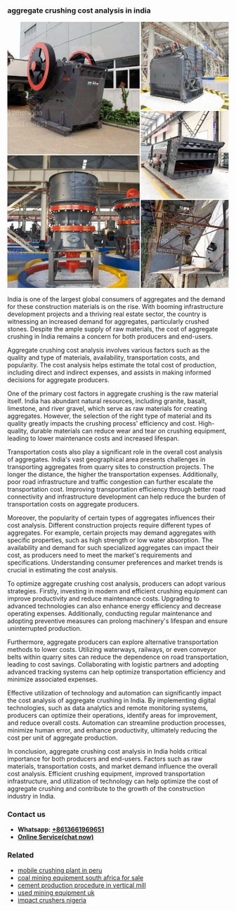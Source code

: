 <h3>aggregate crushing cost analysis in india</h3><img src='1702259949.jpg' alt=''><p>India is one of the largest global consumers of aggregates and the demand for these construction materials is on the rise. With booming infrastructure development projects and a thriving real estate sector, the country is witnessing an increased demand for aggregates, particularly crushed stones. Despite the ample supply of raw materials, the cost of aggregate crushing in India remains a concern for both producers and end-users.</p><p>Aggregate crushing cost analysis involves various factors such as the quality and type of materials, availability, transportation costs, and popularity. The cost analysis helps estimate the total cost of production, including direct and indirect expenses, and assists in making informed decisions for aggregate producers.</p><p>One of the primary cost factors in aggregate crushing is the raw material itself. India has abundant natural resources, including granite, basalt, limestone, and river gravel, which serve as raw materials for creating aggregates. However, the selection of the right type of material and its quality greatly impacts the crushing process' efficiency and cost. High-quality, durable materials can reduce wear and tear on crushing equipment, leading to lower maintenance costs and increased lifespan.</p><p>Transportation costs also play a significant role in the overall cost analysis of aggregates. India's vast geographical area presents challenges in transporting aggregates from quarry sites to construction projects. The longer the distance, the higher the transportation expenses. Additionally, poor road infrastructure and traffic congestion can further escalate the transportation cost. Improving transportation efficiency through better road connectivity and infrastructure development can help reduce the burden of transportation costs on aggregate producers.</p><p>Moreover, the popularity of certain types of aggregates influences their cost analysis. Different construction projects require different types of aggregates. For example, certain projects may demand aggregates with specific properties, such as high strength or low water absorption. The availability and demand for such specialized aggregates can impact their cost, as producers need to meet the market's requirements and specifications. Understanding consumer preferences and market trends is crucial in estimating the cost analysis.</p><p>To optimize aggregate crushing cost analysis, producers can adopt various strategies. Firstly, investing in modern and efficient crushing equipment can improve productivity and reduce maintenance costs. Upgrading to advanced technologies can also enhance energy efficiency and decrease operating expenses. Additionally, conducting regular maintenance and adopting preventive measures can prolong machinery's lifespan and ensure uninterrupted production.</p><p>Furthermore, aggregate producers can explore alternative transportation methods to lower costs. Utilizing waterways, railways, or even conveyor belts within quarry sites can reduce the dependence on road transportation, leading to cost savings. Collaborating with logistic partners and adopting advanced tracking systems can help optimize transportation efficiency and minimize associated expenses.</p><p>Effective utilization of technology and automation can significantly impact the cost analysis of aggregate crushing in India. By implementing digital technologies, such as data analytics and remote monitoring systems, producers can optimize their operations, identify areas for improvement, and reduce overall costs. Automation can streamline production processes, minimize human error, and enhance productivity, ultimately reducing the cost per unit of aggregate production.</p><p>In conclusion, aggregate crushing cost analysis in India holds critical importance for both producers and end-users. Factors such as raw materials, transportation costs, and market demand influence the overall cost analysis. Efficient crushing equipment, improved transportation infrastructure, and utilization of technology can help optimize the cost of aggregate crushing and contribute to the growth of the construction industry in India.</p><h3>Contact us</h3><ul><li><strong>Whatsapp:&nbsp;<a href="https://wa.me/8613661969651">+8613661969651</a></strong></li><li><a href="https://swt.shibang-china.com/?git&amp;zhl&amp;aggregate crushing cost analysis in india"><strong>Online Service(chat now)</strong></a></li></ul><h3>Related</h3><ul><li><a href='mobile crushing plant in peru.md'>mobile crushing plant in peru</a></li><li><a href='coal mining equipment south africa for sale.md'>coal mining equipment south africa for sale</a></li><li><a href='cement production procedure in vertical mill.md'>cement production procedure in vertical mill</a></li><li><a href='used mining equipment uk.md'>used mining equipment uk</a></li><li><a href='impact crushers nigeria.md'>impact crushers nigeria</a></li></ul>